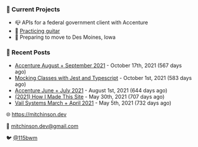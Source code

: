 ### 📌 Current Projects
- 📪 APIs for a federal government client with Accenture
- 🎸 [Practicing guitar](https://soundcloud.com/115bwm/ambulance-holden-tape)
- 🌽 Preparing to move to Des Moines, Iowa

### 📝 Recent Posts

- [Accenture August + September 2021](https://blog.mitchinson.dev/pillar/aug-sep-21) - October 17th, 2021 (567 days ago)
- [Mocking Classes with Jest and Typescript](https://blog.mitchinson.dev/jest-typescript-mocks) - October 1st, 2021 (583 days ago)
- [Accenture June + July 2021](https://blog.mitchinson.dev/pillar/june-july-21) - August 1st, 2021 (644 days ago)
- [(2021) How I Made This Site](https://blog.mitchinson.dev/About-This-Site) - May 30th, 2021 (707 days ago)
- [Vail Systems March + April 2021](https://blog.mitchinson.dev/vail-march-april-2021) - May 5th, 2021 (732 days ago)

🌐 https://mitchinson.dev

💌 mitchinson.dev@gmail.com

🐦 [@115bwm](https://twitter.com/115bwm)